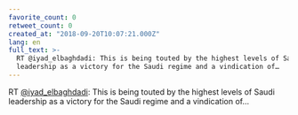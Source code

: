 ```yaml
---
favorite_count: 0
retweet_count: 0
created_at: "2018-09-20T10:07:21.000Z"
lang: en
full_text: >-
  RT @iyad_elbaghdadi: This is being touted by the highest levels of Saudi
  leadership as a victory for the Saudi regime and a vindication of…
---
```


RT [@iyad_elbaghdadi](https://twitter.com/iyad_elbaghdadi): This is being touted
by the highest levels of Saudi leadership as a victory for the Saudi regime and
a vindication of…

